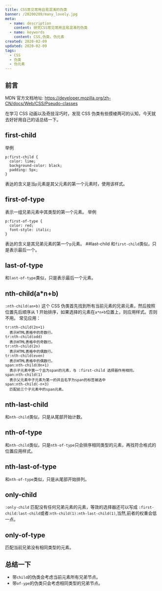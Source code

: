 ```yaml
---
title: CSS常见常用且易混淆的伪类
banner: /20200209/many_lovely.jpg
meta:
  - name: description
    content: 研究CSS常见常用且易混淆的伪类
  - name: keywords
    content: CSS,伪类，伪元素
created: 2020-02-09
updated: 2020-02-09
tags:
  - CSS
  - 伪类
  - 伪元素
---
```


## 前言

MDN 官方文档地址:
<https://developer.mozilla.org/zh-CN/docs/Web/CSS/Pseudo-classes>

在学习 CSS 动画以及奇技淫巧时，发现 CSS 伪类有些摸棱两可的认知，今天就去好好用自己的话总结一下。

## first-child

举例

```
p:first-child {
  color: lime;
  background-color: black;
  padding: 5px;
}
```

表达的含义是当`p`元素是其父元素的第一个元素时，使用该样式。

## first-of-type

表示一组兄弟元素中其类型的第一个元素。
举例

```
p:first-of-type {
  color: red;
  font-style: italic;
}
```

表达的含义是其兄弟元素的第一个`p`元素。
##last-child
和`first-child`类似，只是表示最后一个。

## last-of-type

和`last-of-type`类似，只是表示最后一个元素。

## nth-child(a\*n+b)

`:nth-child(an+b)` 这个 CSS 伪类首先找到所有当前元素的兄弟元素，然后按照位置先后顺序从 1 开始排序，如果选择的元素在`a*n+b`位置上，则应用样式。否则不用。
常见应用：

```
tr:nth-child(2n+1)
  表示HTML表格中的奇数行。
tr:nth-child(odd)
  表示HTML表格中的奇数行。
tr:nth-child(2n)
  表示HTML表格中的偶数行。
tr:nth-child(even)
  表示HTML表格中的偶数行。
span:nth-child(0n+1)
  表示子元素中第一个且为span的元素，与 :first-child 选择器作用相同。
span:nth-child(1)
  表示父元素中子元素为第一的并且名字为span的标签被选中
span:nth-child(-n+3)
  匹配前三个子元素中的span元素。
```

## nth-last-child

和`nth-child`类似，只是从尾部开始计数。

## nth-of-type

和`nth-child`类似，只是`nth-of-type`只会排序相同类型的元素，再找符合格式的位置应用样式。

## nth-last-of-type

和`nth-of-type`类似，只是从尾部开始排列。

## only-child

`:only-child` 匹配没有任何兄弟元素的元素，等效的选择器还可以写成 `:first-child:last-child`或者:`nth-child(1):nth-last-child(1)`,当然,前者的权重会低一点。

## only-of-type

匹配当前兄弟没有相同类型的元素。

## 总结一下

- 带`child`的伪类会考虑当前元素所有兄弟节点。
- 带`of-ype`的伪类只会考虑相同类型的兄弟节点。
